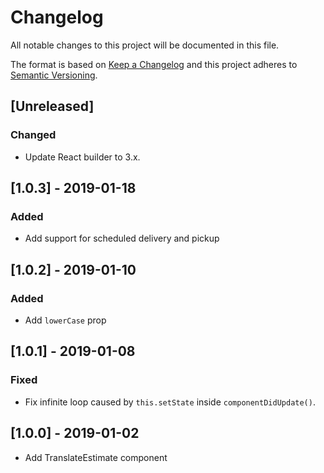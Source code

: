 # Changelog

All notable changes to this project will be documented in this file.

The format is based on [Keep a Changelog](http://keepachangelog.com/en/1.0.0/)
and this project adheres to [Semantic Versioning](http://semver.org/spec/v2.0.0.html).

## [Unreleased]
### Changed
- Update React builder to 3.x.

## [1.0.3] - 2019-01-18

### Added

- Add support for scheduled delivery and pickup

## [1.0.2] - 2019-01-10

### Added

- Add `lowerCase` prop

## [1.0.1] - 2019-01-08

### Fixed

- Fix infinite loop caused by `this.setState` inside `componentDidUpdate()`.

## [1.0.0] - 2019-01-02

- Add TranslateEstimate component
